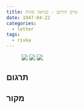 ```yaml
---
title: טרם תורגם - כנראה סוניה
date: 1947-04-22
categories:
  - letter
tags:
  - rivka
---
```


<figure class="half">
    <a  href="/pupko-papers/assets/images/1947-04-22-unknown-1.jpg">
    <img src="/pupko-papers/assets/images/1947-04-22-unknown-1.jpg"></a>
    <a  href="/pupko-papers/assets/images/1947-04-22-unknown-2.jpg">
    <img src="/pupko-papers/assets/images/1947-04-22-unknown-2.jpg"></a>
    <a  href="/pupko-papers/assets/images/1947-04-22-unknown-3.jpg">
    <img src="/pupko-papers/assets/images/1947-04-22-unknown-3.jpg"></a>
</figure>

## תרגום

## מקור
